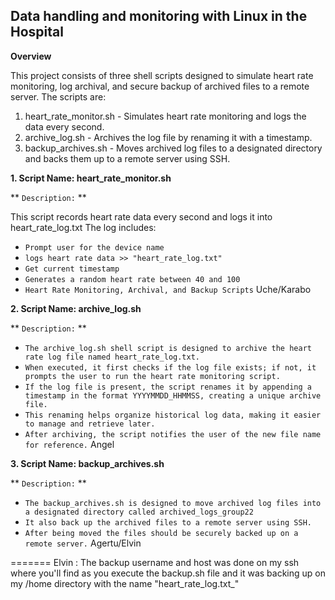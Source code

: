 
## Data handling and monitoring with Linux in the Hospital

**Overview**

This project consists of three shell scripts designed to simulate heart rate monitoring, log archival, and secure backup of archived files to a remote server. The scripts are:

1. heart_rate_monitor.sh - Simulates heart rate monitoring and logs the data every second.
2. archive_log.sh - Archives the log file by renaming it with a timestamp.
3. backup_archives.sh - Moves archived log files to a designated directory and backs them up to a remote server using SSH.

**1. Script Name: heart_rate_monitor.sh**
  
  ** `Description:` **

This script records heart rate data every second and logs it into heart_rate_log.txt The log includes:
* `Prompt user for the device name`
* `logs heart rate data >> "heart_rate_log.txt"`
* `Get current timestamp`
* `Generates a random heart rate between 40 and 100`
* `Heart Rate Monitoring, Archival, and Backup Scripts`
	Uche/Karabo

**2. Script Name: archive_log.sh**

  ** `Description:` **

* `The archive_log.sh shell script is designed to archive the heart rate log file named heart_rate_log.txt.`
* `When executed, it first checks if the log file exists; if not, it prompts the user to run the heart rate monitoring script.`
* `If the log file is present, the script renames it by appending a timestamp in the format YYYYMMDD_HHMMSS, creating a unique archive file.`
* `This renaming helps organize historical log data, making it easier to manage and retrieve later.`
* `After archiving, the script notifies the user of the new file name for reference.`
	Angel

**3. Script Name: backup_archives.sh**

  ** `Description:` **

* `The backup_archives.sh is designed to move archived log files into a designated directory called archived_logs_group22`
* `It also back up the archived files to a remote server using SSH.`
* `After being moved the files should be securely backed up on a remote server.`
	Agertu/Elvin

=======
Elvin : The backup username and host was done on my ssh where you'll find as you execute the backup.sh file and it was backing up on my /home directory with the name "heart_rate_log.txt_"
